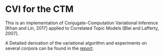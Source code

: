 # CVI for the CTM

This is an implementation of Conjugate-Computation Variational Inference [Khan and Lin, 2017]
applied to Correlated Topic Models [Blei and Lafferty, 2007].

A Detailed derivation of the variational algorithm and experiments on several corpora can be found in the [report](report.pdf).
